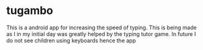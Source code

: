 tugambo
=======

This is a android app for increasing the speed of typing. This is being made as I in my initial day was greatly helped by the typing tutor game. In future I do not see children using keyboards hence the app
